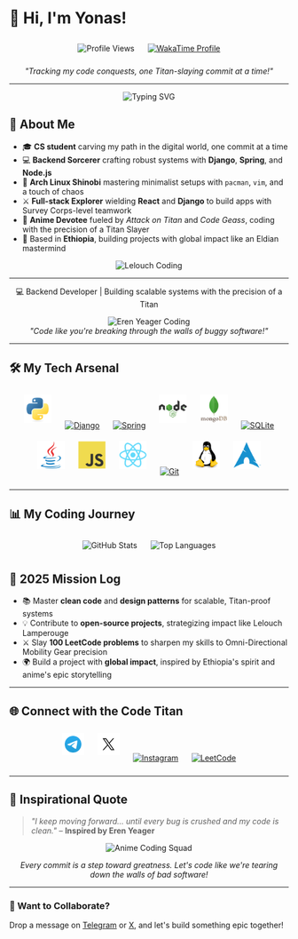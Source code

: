 # 👋 Hi, I'm Yonas!
<p align="center">
  <img src="https://komarev.com/ghpvc/?username=j0na555&style=flat-square&color=13335c" alt="Profile Views" style="margin: 10px;" />
  <a href="https://wakatime.com/@dcd08b4d-15df-4039-89ac-0da8a02527b9">
    <img src="https://wakatime.com/badge/user/dcd08b4d-15df-4039-89ac-0da8a02527b9.svg?style=flat-square&color=13335c" alt="WakaTime Profile" style="margin: 10px;" />
  </a>
</p>

<p align="center">
  <i>"Tracking my code conquests, one Titan-slaying commit at a time!"</i>
</p>

---

<p align="center">
  <img src="https://readme-typing-svg.demolab.com?font=JetBrains+Mono&weight=600&pause=800&color=00F7FF&center=true&vCenter=true&width=700&lines=Backend+Wizard;Arch+Linux+Shinobi+%7C+Anime+Code+Alchemist;Slaying+bugs+like+a+Titan+with+clean+code" alt="Typing SVG" />
</p>

## 🌟 About Me

- 🎓 **CS student** carving my path in the digital world, one commit at a time
- 💻 **Backend Sorcerer** crafting robust systems with **Django**, **Spring**, and **Node.js**
- 🐧 **Arch Linux Shinobi** mastering minimalist setups with `pacman`, `vim`, and a touch of chaos
- ⚔️ **Full-stack Explorer** wielding **React** and **Django** to build apps with Survey Corps-level teamwork
- 🎨 **Anime Devotee** fueled by *Attack on Titan* and *Code Geass*, coding with the precision of a Titan Slayer
- 📍 Based in **Ethiopia**, building projects with global impact like an Eldian mastermind

<p align="center">
  <img src="https://i.pinimg.com/736x/50/ee/7a/50ee7aac77b8fa3073b50d2f6b2ce3fb.jpg" alt="Lelouch Coding" width="150" />
</p>

---

<p align="center">
  💻 Backend Developer  | Building scalable systems with the precision of a Titan
</p>

<p align="center">
  <img src="https://i.pinimg.com/1200x/98/cc/7c/98cc7c7595ddd0c39bb5555f6fbe3d17.jpg" alt="Eren Yeager Coding" width="200" />
  <br>
  <i>"Code like you're breaking through the walls of buggy software!"</i>
</p>

---

## 🛠️ My Tech Arsenal

<p align="center">
  <a href="https://www.python.org" target="_blank"><img src="https://raw.githubusercontent.com/devicons/devicon/master/icons/python/python-original.svg" width="50" height="50" alt="Python" style="margin:10px;"/></a>
  <a href="https://www.djangoproject.com/" target="_blank"><img src="https://cdn.worldvectorlogo.com/logos/django.svg" width="50" height="50" alt="Django" style="margin:10px;"/></a>
  <a href="https://spring.io/" target="_blank"><img src="https://www.vectorlogo.zone/logos/springio/springio-icon.svg" width="50" height="50" alt="Spring" style="margin:10px;"/></a>
  <a href="https://nodejs.org/" target="_blank"><img src="https://raw.githubusercontent.com/devicons/devicon/master/icons/nodejs/nodejs-original-wordmark.svg" width="50" height="50" alt="Node.js" style="margin:10px;"/></a>
  <a href="https://www.mongodb.com/" target="_blank"><img src="https://raw.githubusercontent.com/devicons/devicon/master/icons/mongodb/mongodb-original-wordmark.svg" width="50" height="50" alt="MongoDB" style="margin:10px;"/></a>
  <a href="https://www.sqlite.org/" target="_blank"><img src="https://www.vectorlogo.zone/logos/sqlite/sqlite-icon.svg" width="50" height="50" alt="SQLite" style="margin:10px;"/></a>
  <a href="https://www.java.com" target="_blank"><img src="https://raw.githubusercontent.com/devicons/devicon/master/icons/java/java-original.svg" width="50" height="50" alt="Java" style="margin:10px;"/></a>
  <a href="https://developer.mozilla.org/en-US/docs/Web/JavaScript" target="_blank"><img src="https://raw.githubusercontent.com/devicons/devicon/master/icons/javascript/javascript-original.svg" width="50" height="50" alt="JavaScript" style="margin:10px;"/></a>
  <a href="https://reactjs.org/" target="_blank"><img src="https://raw.githubusercontent.com/devicons/devicon/master/icons/react/react-original.svg" width="50" height="50" alt="React" style="margin:10px;"/></a>
  <a href="https://git-scm.com/" target="_blank"><img src="https://www.vectorlogo.zone/logos/git-scm/git-scm-icon.svg" width="50" height="50" alt="Git" style="margin:10px;"/></a>
  <a href="https://www.linux.org/" target="_blank"><img src="https://raw.githubusercontent.com/devicons/devicon/master/icons/linux/linux-original.svg" width="50" height="50" alt="Linux" style="margin:10px;"/></a>
  <a href="https://archlinux.org/" target="_blank"><img src="https://raw.githubusercontent.com/devicons/devicon/master/icons/archlinux/archlinux-original.svg" width="50" height="50" alt="Arch Linux" style="margin:10px;"/></a>
</p>

---

## 📊 My Coding Journey

<p align="center">
  <img src="https://github-readme-stats.vercel.app/api?username=j0na555&show_icons=true&theme=radical&hide_border=true&count_private=true" alt="GitHub Stats" style="margin:10px;" />
  <img src="https://github-readme-stats.vercel.app/api/top-langs?username=j0na555&show_icons=true&locale=en&layout=compact&theme=radical&hide_border=true" alt="Top Languages" style="margin:10px;" />
</p>


## 🎯 2025 Mission Log

- 📚 Master **clean code** and **design patterns** for scalable, Titan-proof systems
- 💡 Contribute to **open-source projects**, strategizing impact like Lelouch Lamperouge
- ⚔️ Slay **100 LeetCode problems** to sharpen my skills to Omni-Directional Mobility Gear precision
- 🌍 Build a project with **global impact**, inspired by Ethiopia's spirit and anime's epic storytelling
  
---


## 🌐 Connect with the Code Titan

<p align="center">
  <a href="https://t.me/JONAZZ2" target="_blank"><img src="https://raw.githubusercontent.com/edent/SuperTinyIcons/master/images/svg/telegram.svg" alt="Telegram" height="40" width="40" style="margin:10px;"/></a>
  <a href="https://twitter.com/jinxedjonass" target="_blank"><img src="https://raw.githubusercontent.com/edent/SuperTinyIcons/master/images/svg/x.svg" alt="X" height="40" width="40" style="margin:10px;"/></a>
  <a href="https://instagram.com/its__yonas" target="_blank"><img src="https://raw.githubusercontent.com/rahuldkjain/github-profile-readme-generator/master/src/images/icons/Social/instagram.svg" alt="Instagram" height="40" width="40" style="margin:10px;" /></a>
  <a href="https://www.leetcode.com/jonazz2" target="_blank"><img src="https://raw.githubusercontent.com/rahuldkjain/github-profile-readme-generator/master/src/images/icons/Social/leet-code.svg" alt="LeetCode" height="40" width="40" style="margin:10px;"/></a>
</p>

---

## 🧠 Inspirational Quote

> *"I keep moving forward... until every bug is crushed and my code is clean."* – **Inspired by Eren Yeager**

<p align="center">
  <img src="https://i.pinimg.com/736x/af/34/0f/af340f682940be93a688853d8d9b927f.jpg" alt="Anime Coding Squad" width="350" />
</p>

<p align="center">
  <i>Every commit is a step toward greatness. Let's code like we're tearing down the walls of bad software!</i>
</p>

---

### 🔗 Want to Collaborate?
Drop a message on [Telegram](https://t.me/JONAZZ2) or [X](https://twitter.com/jinxedjonass), and let's build something epic together!

